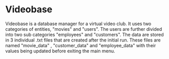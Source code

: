 # Videobase

  Videobase is a database manager for a virtual video club. It uses two categories of entities, "movies" and "users". 
The users are further divided into two sub categories "employees" and "customers".
  The data are stored in 3 individual .txt files that are created after the initial run. These files are named "movie_data"
, "customer_data" and "employee_data" with their values being updated before exiting the main menu.
